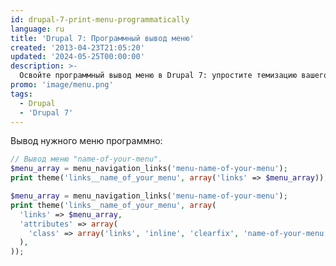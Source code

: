 ```yaml
---
id: drupal-7-print-menu-programmatically
language: ru
title: 'Drupal 7: Программный вывод меню'
created: '2013-04-23T21:05:20'
updated: '2024-05-25T00:00:00'
description: >-
  Освойте программный вывод меню в Drupal 7: упростите темизацию вашего сайта!
promo: 'image/menu.png'
tags:
  - Drupal
  - 'Drupal 7'
---
```


Вывод нужного меню программно:

```php
// Вывод меню "name-of-your-menu".
$menu_array = menu_navigation_links('menu-name-of-your-menu');
print theme('links__name_of_your_menu', array('links' => $menu_array));
```

```php {"header":"Также можно добавить классы для ul"}
$menu_array = menu_navigation_links('menu-name-of-your-menu');
print theme('links__name_of_your_menu', array(
  'links' => $menu_array,
  'attributes' => array(
    'class' => array('links', 'inline', 'clearfix', 'name-of-your-menu'),
  ),
));
```
